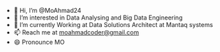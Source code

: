 - 👋 Hi, I’m @MoAhmad24
- 👀 I’m interested in Data Analysing and Big Data Engineering
- 🌱 I’m currently Working at Data Solutions Architect at Mantaq systems
- 📫 Reach me at moahmadcoder@gmail.com
- 😄 Pronounce MO

<!---
MoAhmad24/MoAhmad24 is a ✨ special ✨ repository because its `README.md` (this file) appears on your GitHub profile.
You can click the Preview link to take a look at your changes.
--->
